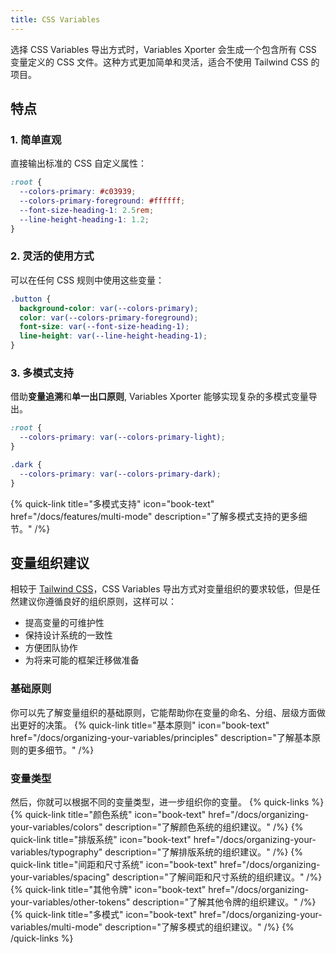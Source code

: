 ```yaml
---
title: CSS Variables
---
```


选择 CSS Variables 导出方式时，Variables Xporter 会生成一个包含所有 CSS 变量定义的 CSS 文件。这种方式更加简单和灵活，适合不使用 Tailwind CSS 的项目。

## 特点

### 1. 简单直观
直接输出标准的 CSS 自定义属性：

```css
:root {
  --colors-primary: #c03939;
  --colors-primary-foreground: #ffffff;
  --font-size-heading-1: 2.5rem;
  --line-height-heading-1: 1.2;
}
```

### 2. 灵活的使用方式
可以在任何 CSS 规则中使用这些变量：

```css
.button {
  background-color: var(--colors-primary);
  color: var(--colors-primary-foreground);
  font-size: var(--font-size-heading-1);
  line-height: var(--line-height-heading-1);
}
```

### 3. 多模式支持
借助**变量追溯**和**单一出口原则**, Variables Xporter 能够实现复杂的多模式变量导出。

```css
:root {
  --colors-primary: var(--colors-primary-light);
}

.dark {
  --colors-primary: var(--colors-primary-dark);
}
```

{% quick-link title="多模式支持" icon="book-text" href="/docs/features/multi-mode" description="了解多模式支持的更多细节。" /%}

## 变量组织建议
相较于 [Tailwind CSS](/docs/export-modes/tailwind)，CSS Variables 导出方式对变量组织的要求较低，但是任然建议你遵循良好的组织原则，这样可以：

- 提高变量的可维护性
- 保持设计系统的一致性
- 方便团队协作
- 为将来可能的框架迁移做准备

### 基础原则
你可以先了解变量组织的基础原则，它能帮助你在变量的命名、分组、层级方面做出更好的决策。
{% quick-link title="基本原则" icon="book-text" href="/docs/organizing-your-variables/principles" description="了解基本原则的更多细节。" /%}

### 变量类型
然后，你就可以根据不同的变量类型，进一步组织你的变量。
{% quick-links %}
{% quick-link title="颜色系统" icon="book-text" href="/docs/organizing-your-variables/colors" description="了解颜色系统的组织建议。" /%}
{% quick-link title="排版系统" icon="book-text" href="/docs/organizing-your-variables/typography" description="了解排版系统的组织建议。" /%}
{% quick-link title="间距和尺寸系统" icon="book-text" href="/docs/organizing-your-variables/spacing" description="了解间距和尺寸系统的组织建议。" /%}
{% quick-link title="其他令牌" icon="book-text" href="/docs/organizing-your-variables/other-tokens" description="了解其他令牌的组织建议。" /%}
{% quick-link title="多模式" icon="book-text" href="/docs/organizing-your-variables/multi-mode" description="了解多模式的组织建议。" /%}
{% /quick-links %}
